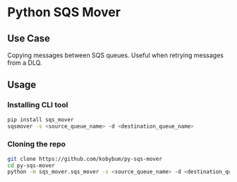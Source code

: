 # Python SQS Mover

## Use Case
Copying messages between SQS queues. Useful when retrying messages from a DLQ.

## Usage

### Installing CLI tool

```sh
pip install sqs_mover
sqsmover -s <source_queue_name> -d <destination_queue_name>
```

### Cloning the repo

```sh
git clone https://github.com/kobybum/py-sqs-mover
cd py-sqs-mover
python -m sqs_mover.sqs_mover -s <source_queue_name> -d <destination_queue_name>
```
